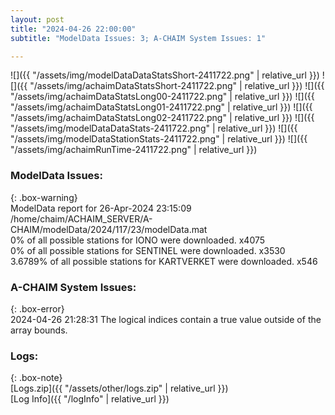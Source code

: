 ```yaml
---
layout: post
title: "2024-04-26 22:00:00"
subtitle: "ModelData Issues: 3; A-CHAIM System Issues: 1"

---
```


![]({{ "/assets/img/modelDataDataStatsShort-2411722.png" | relative_url }})
![]({{ "/assets/img/achaimDataStatsShort-2411722.png" | relative_url }})
![]({{ "/assets/img/achaimDataStatsLong00-2411722.png" | relative_url }})
![]({{ "/assets/img/achaimDataStatsLong01-2411722.png" | relative_url }})
![]({{ "/assets/img/achaimDataStatsLong02-2411722.png" | relative_url }})
![]({{ "/assets/img/modelDataDataStats-2411722.png" | relative_url }})
![]({{ "/assets/img/modelDataStationStats-2411722.png" | relative_url }})
![]({{ "/assets/img/achaimRunTime-2411722.png" | relative_url }})


### ModelData Issues:  
  
{: .box-warning}  
 ModelData report for 26-Apr-2024 23:15:09   
 /home/chaim/ACHAIM_SERVER/A-CHAIM/modelData/2024/117/23/modelData.mat   
 0% of all possible stations for IONO were downloaded. x4075   
 0% of all possible stations for SENTINEL were downloaded. x3530   
 3.6789% of all possible stations for KARTVERKET were downloaded. x546   
  
### A-CHAIM System Issues:  
  
{: .box-error}  
2024-04-26 21:28:31 The logical indices contain a true value outside of the array bounds.  

### Logs:  
  
{: .box-note}  
[Logs.zip]({{ "/assets/other/logs.zip" | relative_url }})  
[Log Info]({{ "/logInfo" | relative_url }})  
